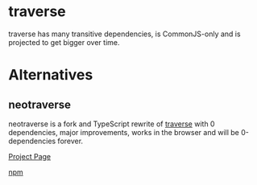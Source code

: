 # traverse

traverse has many transitive dependencies, is CommonJS-only and is projected to get bigger over time.

# Alternatives

## neotraverse

neotraverse is a fork and TypeScript rewrite of [traverse](https://github.com/ljharb/js-traverse) with 0 dependencies, major improvements, works in the browser and will be 0-dependencies forever.

[Project Page](https://github.com/puruvj/neotraverse)

[npm](https://npmjs.com/package/neotraverse)
